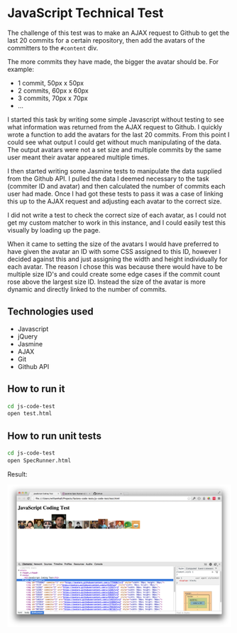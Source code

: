 # JavaScript Technical Test

The challenge of this test was to make an AJAX request to Github to get the last 20 commits for a certain repository, then add the avatars of the committers to the `#content` div.

The more commits they have made, the bigger the avatar should be. For example:

* 1 commit, 50px x 50px 
* 2 commits, 60px x 60px 
* 3 commits, 70px x 70px 
* ...

I started this task by writing some simple Javascript without testing to see what information was returned from the AJAX request to Github. I quickly wrote a function to add the avatars for the last 20 commits. From this point I could see what output I could get without much manipulating of the data. The output avatars were not a set size and multiple commits by the same user meant their avatar appeared multiple times. 

I then started writing some Jasmine tests to manipulate the data supplied from the Github API. I pulled the data I deemed necessary to the task (commiter ID and avatar) and then calculated the number of commits each user had made. Once I had got these tests to pass it was a case of linking this up to the AJAX request and adjusting each avatar to the correct size. 

I did not write a test to check the correct size of each avatar, as I could not get my custom matcher to work in this instance, and I could easily test this visually by loading up the page.

When it came to setting the size of the avatars I would have preferred to have given the avatar an ID with some CSS assigned to this ID, however I decided against this and just assigning the width and height individually for each avatar. The reason I chose this was because there would have to be multiple size ID's and could create some edge cases if the commit count rose above the largest size ID. Instead the size of the avatar is more dynamic and directly linked to the number of commits.


Technologies used
----
- Javascript
- jQuery
- Jasmine
- AJAX
- Git
- Github API

How to run it
----
```sh
cd js-code-test
open test.html
```

How to run unit tests
----
```sh
cd js-code-test
open SpecRunner.html
```

Result:

![Screenshot](images/screenshot.jpg)
